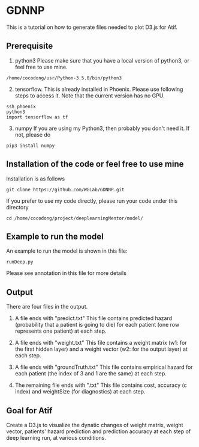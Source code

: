 # GDNNP
This is a tutorial on how to generate files needed to plot D3.js for Atif.

## Prerequisite
1. python3
Please make sure that you have a local version of python3, or feel free to use mine.
```
/home/cocodong/usr/Python-3.5.0/bin/python3
```
2. tensorflow. 
This is already installed in Phoenix. Please use following steps to access it. Note that the current version has no GPU.
```
ssh phoenix
python3
import tensorflow as tf
```
3. numpy
If you are using my Python3, then probably you don't need it. If not, please do
```
pip3 install numpy
```

## Installation of the code or feel free to use mine
Installation is as follows
```
git clone https://github.com/WGLab/GDNNP.git
```
If you prefer to use my code directly, please run your code under this directory
```
cd /home/cocodong/project/deeplearningMentor/model/
```

## Example to run the model
An example to run the model is shown in this file:
```
runDeep.py
```
Please see annotation in this file for more details

## Output
There are four files in the output. 
1. A file ends with "predict.txt"
This file contains predicted hazard (probability that a patient is going to die) for each patient (one row represents one patient) at each step.

2. A file ends with "weight.txt"
This file contains a weight matrix (w1: for the first hidden layer) and a weight vector (w2: for the output layer) at each step.

3. A file ends with "groundTruth.txt"
This file contains empirical hazard for each patient (the index of 3 and 1 are the same) at each step.

4. The remaining file ends with ".txt"
This file contains cost, accuracy (c index) and weightSize (for diagnostics) at each step.

## Goal for Atif
Create a D3.js to visualize the dynatic changes of weight matrix, weight vector, patients' hazard prediction and prediction accuracy at each step of deep learning run, at various conditions.


